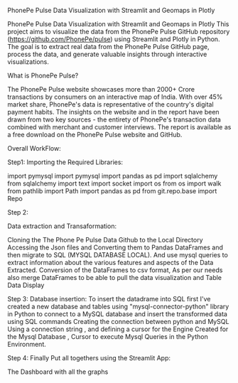 PhonePe Pulse Data Visualization with Streamlit and Geomaps in Plotly

PhonePe Pulse Data Visualization with Streamlit and Geomaps in Plotly
This project aims to visualize the data from the PhonePe Pulse GitHub repository
 (https://github.com/PhonePe/pulse) using Streamlit and Plotly in Python. 
 The goal is to extract real data from the PhonePe Pulse GitHub page, process the data, 
 and generate valuable insights through interactive visualizations.

What is PhonePe Pulse?

The PhonePe Pulse website showcases more than 2000+ Crore transactions by consumers on an interactive map of India.
 With over 45% market share, PhonePe's data is representative of the country's digital payment habits. 
 The insights on the website and in the report have been drawn from two key sources - the entirety of PhonePe's transaction 
 data combined with merchant and customer interviews. The report is available as a free download on the PhonePe Pulse website and GitHub.
 
Overall WorkFlow:

Step1: 
Importing the Required Libraries:

import pymysql
import pymysql
import pandas as pd
import sqlalchemy
from sqlalchemy import text
import socket
import os
from os import walk
from pathlib import Path
import pandas as pd
from git.repo.base import Repo

Step 2:

Data extraction and Transaformation:

Cloning the The Phone Pe Pulse Data Github to the Local Directory
Accessing the Json files and Converting them to Pandas DataFrames and then migrate to SQL (MYSQL DATABASE LOCAL). 
And use mysql queries to extract information about the various features and aspects of the Data Extracted.
Conversion of the DataFrames to csv format, 
As per our needs also merge DataFrames to be able to pull the data visualization and Table Data Display 

Step 3:
Database insertion:
To insert the datadrame into SQL first I've created a new database and tables using "mysql-connector-python" library in Python to 
connect to a MySQL database and insert the transformed data using SQL commands
Creating the connection between python and MySQL
Using a connection string , and defining a cursor for the Engine Created for the Mysql Database ,
Cursor to execute Mysql Queries in the Python Environment.

Step 4:
Finally Put all togethers using the Streamlit App:

The Dashboard with all the graphs 
